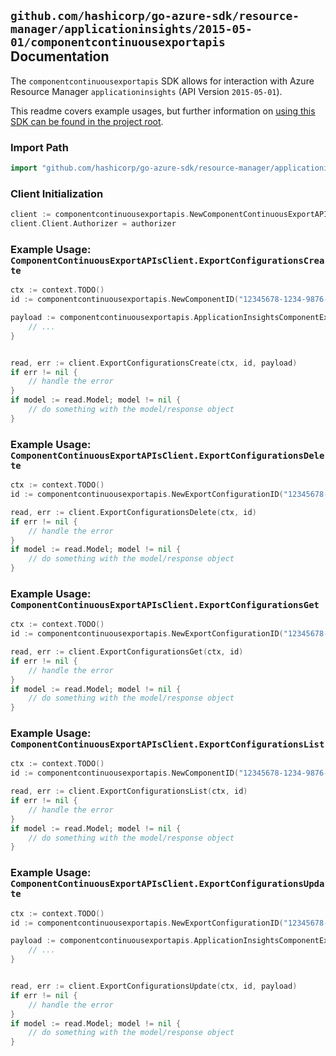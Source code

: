 
## `github.com/hashicorp/go-azure-sdk/resource-manager/applicationinsights/2015-05-01/componentcontinuousexportapis` Documentation

The `componentcontinuousexportapis` SDK allows for interaction with Azure Resource Manager `applicationinsights` (API Version `2015-05-01`).

This readme covers example usages, but further information on [using this SDK can be found in the project root](https://github.com/hashicorp/go-azure-sdk/tree/main/docs).

### Import Path

```go
import "github.com/hashicorp/go-azure-sdk/resource-manager/applicationinsights/2015-05-01/componentcontinuousexportapis"
```


### Client Initialization

```go
client := componentcontinuousexportapis.NewComponentContinuousExportAPIsClientWithBaseURI("https://management.azure.com")
client.Client.Authorizer = authorizer
```


### Example Usage: `ComponentContinuousExportAPIsClient.ExportConfigurationsCreate`

```go
ctx := context.TODO()
id := componentcontinuousexportapis.NewComponentID("12345678-1234-9876-4563-123456789012", "example-resource-group", "componentName")

payload := componentcontinuousexportapis.ApplicationInsightsComponentExportRequest{
	// ...
}


read, err := client.ExportConfigurationsCreate(ctx, id, payload)
if err != nil {
	// handle the error
}
if model := read.Model; model != nil {
	// do something with the model/response object
}
```


### Example Usage: `ComponentContinuousExportAPIsClient.ExportConfigurationsDelete`

```go
ctx := context.TODO()
id := componentcontinuousexportapis.NewExportConfigurationID("12345678-1234-9876-4563-123456789012", "example-resource-group", "componentName", "exportId")

read, err := client.ExportConfigurationsDelete(ctx, id)
if err != nil {
	// handle the error
}
if model := read.Model; model != nil {
	// do something with the model/response object
}
```


### Example Usage: `ComponentContinuousExportAPIsClient.ExportConfigurationsGet`

```go
ctx := context.TODO()
id := componentcontinuousexportapis.NewExportConfigurationID("12345678-1234-9876-4563-123456789012", "example-resource-group", "componentName", "exportId")

read, err := client.ExportConfigurationsGet(ctx, id)
if err != nil {
	// handle the error
}
if model := read.Model; model != nil {
	// do something with the model/response object
}
```


### Example Usage: `ComponentContinuousExportAPIsClient.ExportConfigurationsList`

```go
ctx := context.TODO()
id := componentcontinuousexportapis.NewComponentID("12345678-1234-9876-4563-123456789012", "example-resource-group", "componentName")

read, err := client.ExportConfigurationsList(ctx, id)
if err != nil {
	// handle the error
}
if model := read.Model; model != nil {
	// do something with the model/response object
}
```


### Example Usage: `ComponentContinuousExportAPIsClient.ExportConfigurationsUpdate`

```go
ctx := context.TODO()
id := componentcontinuousexportapis.NewExportConfigurationID("12345678-1234-9876-4563-123456789012", "example-resource-group", "componentName", "exportId")

payload := componentcontinuousexportapis.ApplicationInsightsComponentExportRequest{
	// ...
}


read, err := client.ExportConfigurationsUpdate(ctx, id, payload)
if err != nil {
	// handle the error
}
if model := read.Model; model != nil {
	// do something with the model/response object
}
```
